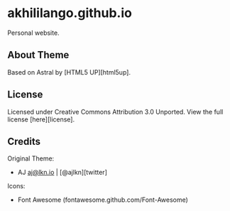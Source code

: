 # akhililango.github.io
Personal website.

## About Theme
Based on Astral by [HTML5 UP][html5up].

## License
Licensed under Creative Commons Attribution 3.0 Unported. View the full license [here][license].

## Credits
Original Theme:
- AJ aj@lkn.io | [@ajlkn][twitter]

Icons:
- Font Awesome (fontawesome.github.com/Font-Awesome)
